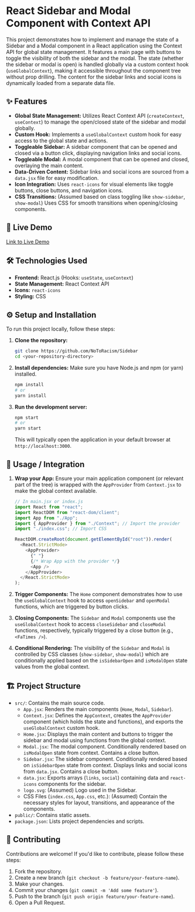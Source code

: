 # React Sidebar and Modal Component with Context API

This project demonstrates how to implement and manage the state of a Sidebar and a Modal component in a React application using the Context API for global state management. It features a main page with buttons to toggle the visibility of both the sidebar and the modal. The state (whether the sidebar or modal is open) is handled globally via a custom context hook (`useGlobalContext`), making it accessible throughout the component tree without prop drilling. The content for the sidebar links and social icons is dynamically loaded from a separate data file.

## ✨ Features

- **Global State Management:** Utilizes React Context API (`createContext`, `useContext`) to manage the open/closed state of the sidebar and modal globally.
- **Custom Hook:** Implements a `useGlobalContext` custom hook for easy access to the global state and actions.
- **Toggleable Sidebar:** A sidebar component that can be opened and closed via a button click, displaying navigation links and social icons.
- **Toggleable Modal:** A modal component that can be opened and closed, overlaying the main content.
- **Data-Driven Content:** Sidebar links and social icons are sourced from a `data.jsx` file for easy modification.
- **Icon Integration:** Uses `react-icons` for visual elements like toggle buttons, close buttons, and navigation icons.
- **CSS Transitions:** (Assumed based on class toggling like `show-sidebar`, `show-modal`) Uses CSS for smooth transitions when opening/closing components.

## 🚀 Live Demo

[Link to Live Demo](https://sidebarnoto.netlify.app/)

## 🛠️ Technologies Used

- **Frontend:** React.js (Hooks: `useState`, `useContext`)
- **State Management:** React Context API
- **Icons:** `react-icons`
- **Styling:** CSS

## ⚙️ Setup and Installation

To run this project locally, follow these steps:

1.  **Clone the repository:**

    ```bash
    git clone https://github.com/NoToRacism/Sidebar
    cd <your-repository-directory>
    ```

2.  **Install dependencies:**
    Make sure you have Node.js and npm (or yarn) installed.

    ```bash
    npm install
    # or
    yarn install
    ```

3.  **Run the development server:**
    ```bash
    npm start
    # or
    yarn start
    ```
    This will typically open the application in your default browser at `http://localhost:3000`.

## 📖 Usage / Integration

1.  **Wrap your App:** Ensure your main application component (or relevant part of the tree) is wrapped with the `AppProvider` from `Context.jsx` to make the global context available.

    ```javascript
    // In main.jsx or index.js
    import React from "react";
    import ReactDOM from "react-dom/client";
    import App from "./App";
    import { AppProvider } from "./Context"; // Import the provider
    import "./index.css"; // Import CSS

    ReactDOM.createRoot(document.getElementById("root")).render(
      <React.StrictMode>
        <AppProvider>
          {" "}
          {/* Wrap App with the provider */}
          <App />
        </AppProvider>
      </React.StrictMode>
    );
    ```

2.  **Trigger Components:** The `Home` component demonstrates how to use the `useGlobalContext` hook to access `openSidebar` and `openModal` functions, which are triggered by button clicks.
3.  **Closing Components:** The `Sidebar` and `Modal` components use the `useGlobalContext` hook to access `closeSidebar` and `closeModal` functions, respectively, typically triggered by a close button (e.g., `<FaTimes />`).
4.  **Conditional Rendering:** The visibility of the `Sidebar` and `Modal` is controlled by CSS classes (`show-sidebar`, `show-modal`) which are conditionally applied based on the `isSidebarOpen` and `isModalOpen` state values from the global context.

## 🏗️ Project Structure

- `src/`: Contains the main source code.
  - `App.jsx`: Renders the main components (`Home`, `Modal`, `Sidebar`).
  - `Context.jsx`: Defines the `AppContext`, creates the `AppProvider` component (which holds the state and functions), and exports the `useGlobalContext` custom hook.
  - `Home.jsx`: Displays the main content and buttons to trigger the sidebar and modal using functions from the global context.
  - `Modal.jsx`: The modal component. Conditionally rendered based on `isModalOpen` state from context. Contains a close button.
  - `Sidebar.jsx`: The sidebar component. Conditionally rendered based on `isSidebarOpen` state from context. Displays links and social icons from `data.jsx`. Contains a close button.
  - `data.jsx`: Exports arrays (`links`, `social`) containing data and `react-icons` components for the sidebar.
  - `logo.svg`: (Assumed) Logo used in the Sidebar.
  - CSS Files (`index.css`, `App.css`, etc.): (Assumed) Contain the necessary styles for layout, transitions, and appearance of the components.
- `public/`: Contains static assets.
- `package.json`: Lists project dependencies and scripts.

## 🤝 Contributing

Contributions are welcome! If you'd like to contribute, please follow these steps:

1.  Fork the repository.
2.  Create a new branch (`git checkout -b feature/your-feature-name`).
3.  Make your changes.
4.  Commit your changes (`git commit -m 'Add some feature'`).
5.  Push to the branch (`git push origin feature/your-feature-name`).
6.  Open a Pull Request.
